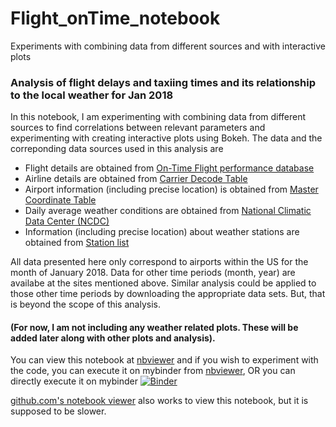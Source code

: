 # Flight_onTime_notebook
Experiments with combining data from different sources and with interactive plots

### Analysis of flight delays and taxiing times and its relationship to the local weather for Jan 2018

In this notebook, I am experimenting with combining data from different sources to find correlations between relevant parameters and experimenting with creating interactive plots using Bokeh.  The data and the correponding data sources used in this analysis are

* Flight details are obtained from [On-Time Flight performance database](https://www.transtats.bts.gov/DL_SelectFields.asp?DB_Short_Name=On-Time&Table_ID=236)
* Airline details are obtained from [Carrier Decode Table](https://www.transtats.bts.gov/Tables.asp?DB_ID=595&DB_Name=Aviation%20Support%20Tables&DB_Short_Name=Aviation%20Support%20Tables#)
* Airport information (including precise location) is obtained from [Master Coordinate Table](https://www.transtats.bts.gov/Tables.asp?DB_ID=595&DB_Name=Aviation%20Support%20Tables&DB_Short_Name=Aviation%20Support%20Tables#)
* Daily average weather conditions are obtained from [National Climatic Data Center (NCDC)](ftp://ftp.ncdc.noaa.gov/pub/data/gsod)
* Information (including precise location) about weather stations are obtained  from [Station list](ftp://ftp.ncdc.noaa.gov/pub/data/noaa/isd-history.txt)

All data presented here only correspond to airports within the US for the month of January 2018.  Data for other time periods (month, year) are availabe at the sites mentioned above.  Similar analysis could be applied to those other time periods by downloading the appropriate data sets.  But, that is beyond the scope of this analysis.

#### (For now, I am not including any weather related plots. These will be added later along with other plots and analysis).

You can view this notebook at [nbviewer](https://nbviewer.jupyter.org/github/anandvl/Flight_onTime_notebook/blob/master/Flight_onTime.ipynb) and if you wish to experiment with the code, you can execute it on mybinder from [nbviewer](https://nbviewer.jupyter.org/github/anandvl/Flight_onTime_notebook/blob/master/Flight_onTime.ipynb), OR you can directly execute it on mybinder [![Binder](https://mybinder.org/badge_logo.svg)](https://mybinder.org/v2/gh/anandvl/Flight_onTime_notebook/master?filepath=Flight_onTime.ipynb)

[github.com's notebook viewer](https://github.com/anandvl/Flight_onTime_notebook/blob/master/Flight_onTime.ipynb) also works to view this notebook, but it is supposed to be slower.
